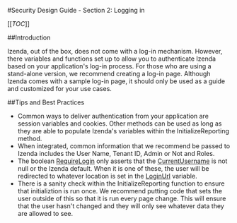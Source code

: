 #Security Design Guide - Section 2: Logging in

[[_TOC_]]

##Introduction

Izenda, out of the box, does not come with a log-in mechanism. However, there variables and functions set up to allow you to authenticate Izenda based on your application's log-in process. For those who are using a stand-alone version, we recommend creating a log-in page. Although Izenda comes with a sample log-in page, it should only be used as a guide and customized for your use cases.

##Tips and Best Practices  

* Common ways to deliver authentication from your application are session variables and cookies. Other methods can be used as long as they are able to populate Izenda's variables within the InitializeReporting method.  
* When integrated, common information that we recommend be passed to Izenda includes the User Name, Tenant ID, Admin or Not and Roles.
* The boolean [RequireLogin](http://wiki.izenda.us/API/CodeSamples/RequireLogin) only asserts that the [CurrentUsername](http://wiki.izenda.us/API/CodeSamples/CurrentUserName) is not null or the Izenda default. When it is one of these, the user will be redirected to whatever location is set in the [LoginUrl](http://wiki.izenda.us/API/CodeSamples/LoginUrl) variable.
* There is a sanity check within the InitializeReporting function to ensure that initializtion is run once. We recommend putting code that sets the user outside of this so that it is run every page change. This will ensure that the user hasn't changed and they will only see whatever data they are allowed to see.